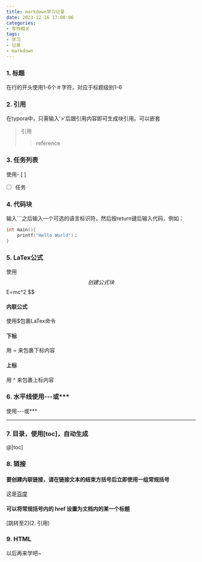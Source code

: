 ```yaml
---
title: markdown学习记录
date: 2023-12-16 17:08:06
categories:
- 写作相关
tags:
- 学习
- 记录
- markdown
---
```


### 1. 标题
在行的开头使用1-6个＃字符，对应于标题级别1-6

### 2. 引用
在typora中，只需输入’>’后跟引用内容即可生成块引用。可以嵌套

> 引用
>
> > reference

### 3. 任务列表
使用- [ ] 
- [ ] 任务

### 4. 代码块
输入```之后输入一个可选的语言标识符，然后按return键后输入代码，例如：

   ```c++
   int main(){
       printf("Hello World")；
   }
   ```

### 5. LaTex公式
使用$$创建公式块
$$
E=mc^2
$$

#### 内联公式
使用$包裹LaTex命令
#### 下标
用 ~ 来包裹下标内容
#### 上标
用 ^ 来包裹上标内容

### 6. 水平线使用---或***
使用---或***
***

### 7. 目录，使用[toc]，自动生成

@[toc]

### 8. 链接

#### 要创建内联链接，请在链接文本的结束方括号后立即使用一组常规括号
这是[百度](http://www.baidu.com)

#### 可以将常规括号内的 href 设置为文档内的某一个标题
[跳转至2](2. 引用)

### 9. HTML
以后再来学吧~